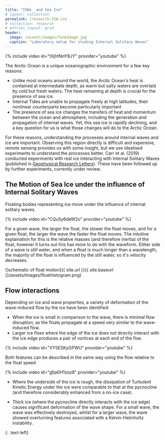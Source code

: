 ```yaml
---
title: "ISWs  and Sea Ice"
# layout: collection
permalink: /research-ISW-ice
# collection: research
# entries_layout: grid
header:
  image: /assets/images/TankImage.jpg
  caption: "Laboratory setup for studing Internal Solitary Waves"
---
```

<div style="width:100%; float: center">
    {% include video id="tXjhtNnY8JY" provider="youtube" %}
</div>

The Arctic Ocean is a unique oceanographic environment for a few key reasons:

- Unlike most oceans around the world, the Arctic Ocean's heat is contained at intermediate depth, as warm but salty waters are overlaid by cold but fresh waters. The heat remaining at depth is crucial for the presence of sea ice.
- Internal Tides are unable to propagate freely at high latitudes, their nonlinear counterparts become particularly important
- The presence of sea ice changes the transfers of heat and momentum between the ocean and atmosphere, including the generation and propagation of internal waves. Yet, this sea ice is rapidly declining, and a key question for us is what those changes will do to the Arctic Ocean. 

For these reasons, understanding the processes around internal waves and ice are important. Observing this region directly is difficult and expensive, remote sensing provides us with some insight, but we use idealised experiments to understand the processes better. Carr et al. (2019) conducted experiments with real ice interacting with Internal Solitary Waves (published in [Geophysical Research Letters](https://doi.org/10.1029/2019GL084710)). These have been followed up by further experiments, currently under review. 

## The Motion of Sea Ice under the influence of Internal Solitary Waves

Floating bodies representing ice move under the influence of internal solitary waves. 
<div style="width:100%; float: center">
    {% include video id="CQu5y6deW2o" provider="youtube" %}
</div>

For a given wave, the larger the float, the slower the float moves, and for a given float, the larger the wave the faster the float moves. The intuitive explaination for this is the relative masses (and therefore inertia) of the float, however it turns out this has more to do with the waveform. Either side of a wave is still water, and when a float is much longer than a wavelength, the majority of the float is influenced by the still water, so it's velocity decreases. 

![schematic of float motion]{{ site.url }}{{ site.baseurl }}/assets/images/floathistogram.png)

## Flow interactions
Depending on ice and wave properties, a variety of deformation of the wave-induced flow by the ice have been identified:
- When the ice is small in comparison to the wave, there is minimal flow disruption, as the floats propagate at a speed very similar to the wave-induced flow. 
- Larger ice floes where the edge of the ice does not directly interact with the ice edge produces a pair of vortices at each end of the floe. 
<div style="width:100%; float: center">
	{% include video id="VY5ESKyGPWU" provider="youtube" %}
</div>

Both features can be described in the same way using the flow relative to the float speed
<div style="width:100%; float: center">
	{% include video id="gfja0H1zoz8" provider="youtube" %}
</div>

- Where the underside of the ice is rough, the dissipation of Turbulent Kinetic Energy under the ice were comparable to that at the pycnocline (and therefore considerably enhanced from a no-ice case). 

- Thick ice (where the pycnocline directly interacts with the ice edge) causes significant deformation of the wave shape. For a small wave, the wave was effectively destroyed, whilst for a larger wave, the wave showed overturning features associated with a Kelvin-Helmholtz instability. 



{: .text-left}
